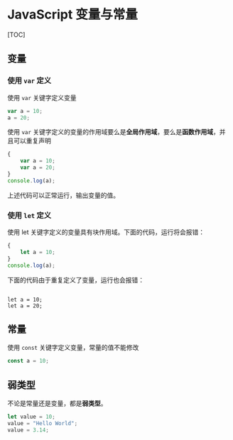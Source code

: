 # JavaScript 变量与常量

[TOC]

## 变量

### 使用 `var` 定义

使用 `var` 关键字定义变量

```javascript
var a = 10;
a = 20;
```

使用 `var` 关键字定义的变量的作用域要么是**全局作用域**，要么是**函数作用域**，并且可以重复声明

```javascript
{
    var a = 10;
    var a = 20;
}
console.log(a);
```

上述代码可以正常运行，输出变量的值。

### 使用 `let` 定义

使用 let 关键字定义的变量具有块作用域。下面的代码，运行将会报错：

```javascript
{
    let a = 10;
}
console.log(a);
```

下面的代码由于重复定义了变量，运行也会报错：

```

let a = 10;
let a = 20;
```

## 常量

使用 `const` 关键字定义变量，常量的值不能修改

```javascript
const a = 10;
```

## 弱类型

不论是常量还是变量，都是**弱类型**。

```javascript
let value = 10;
value = "Hello World";
value = 3.14;
```

